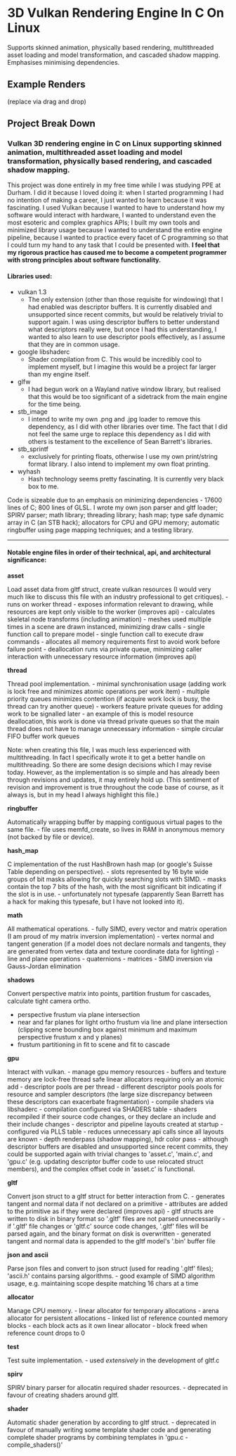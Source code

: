 # 3D Vulkan Rendering Engine In C On Linux

Supports skinned animation, physically based rendering, multithreaded asset loading and model transformation, and cascaded shadow mapping.
Emphasises minimising dependencies.

## Example Renders

(replace via drag and drop)

## Project Break Down

### Vulkan 3D rendering engine in C on Linux supporting skinned animation, multithreaded asset loading and model transformation, physically based rendering, and cascaded shadow mapping.

This project was done entirely in my free time while I was studying PPE at Durham. I did it because I loved doing it: when I started programming I had
no intention of making a career, I just wanted to learn because it was fascinating. I used Vulkan because I wanted to have to understand how my
software would interact with hardware, I wanted to understand even the most esoteric and complex graphics APIs; I built my own tools and minimized library usage because I
wanted to understand the entire engine pipeline, because I wanted to practice every facet of C programming so that I could turn my hand to any
task that I could be presented with. **I feel that my rigorous practice has caused me to become a competent programmer with strong principles about
software functionality.**

#### Libraries used:

- vulkan 1.3
    - The only extension (other than those requisite for windowing) that I had enabled was descriptor buffers. It is currently disabled and unsupported since recent
      commits, but would be relatively trivial to support again. I was using descriptor buffers to better understand what descriptors really were, but once I had
      this understanding, I wanted to also learn to use descriptor pools effectively, as I assume that they are in common usage.
- google libshaderc
    - Shader compilation from C. This would be incredibly cool to implement myself, but I imagine this would be a project far larger than my engine itself.
- glfw
    - I had begun work on a Wayland native window library, but realised that this would be too significant of a sidetrack from the main engine for the time being.
- stb_image
    - I intend to write my own .png and .jpg loader to remove this dependency, as I did with other libraries over time.
      The fact that I did not feel the same urge to replace this dependency as I did with others is testament to the excellence of Sean Barrett's libraries.
- stb_sprintf
    - exclusively for printing floats, otherwise I use my own print/string format library. I also intend to implement my own float printing.
- wyhash
    - Hash technology seems pretty fascinating. It is currently very black box to me.

Code is sizeable due to an emphasis on minimizing dependencies - 17600 lines of C; 800 lines of GLSL.  I wrote my own json parser and gltf loader; SPIRV parser;
math library; threading library; hash map; type safe dynamic array in C (an STB hack); allocators for CPU and GPU memory; automatic ringbuffer using page mapping
techniques; and a testing library.

----------------------------------------------------------------------------------------------------------------------------------------------------------------
#### Notable engine files in order of their technical, api, and architectural significance:

**asset**

Load asset data from gltf struct, create vulkan resources (I would very much like to discuss this file with an industry professional to get critiques).
    - runs on worker thread
    - exposes information relevant to drawing, while resources are kept only visible to the worker (improves api)
    - calculates skeletal node transforms (including animation)
    - meshes used multiple times in a scene are drawn instanced, minimizing draw calls
    - single function call to prepare model
    - single function call to execute draw commands
    - allocates all memory requirements first to avoid work before failure point
    - deallocation runs via private queue, minimizing caller interaction with unnecessary resource information (improves api)

**thread**

Thread pool implementation.
    - minimal synchronisation usage (adding work is lock free and minimizes atomic operations per work item)
    - multiple priority queues minimizes contention (if acquire work lock is busy, the thread can try another queue)
    - workers feature private queues for adding work to be signalled later
        - an example of this is model resource deallocation, this work is done via thread private queues so that the
          main thread does not have to manage unnecessary information
    - simple circular FIFO buffer work queues

Note: when creating this file, I was much less experienced with multithreading. In fact I specifically wrote it to
get a better handle on multithreading. So there are some design decisions which I may revise today. However, as the
implementation is so simple and has already been through revisions and updates, it may entirely hold up. (This sentiment
of revision and improvement is true throughout the code base of course, as it always is, but in my head I always highlight this file.)

**ringbuffer**

Automatically wrapping buffer by mapping contiguous virtual pages to the same file.
    - file uses memfd_create, so lives in RAM in anonymous memory (not backed by file or device).

**hash_map**

C implementation of the rust HashBrown hash map (or google's Suisse Table depending on perspective).
    - slots represented by 16 byte wide groups of bit masks allowing for quickly searching slots with SIMD.
        - masks contain the top 7 bits of the hash, with the most significant bit indicating if the slot is in use.
        - unfortunately not typesafe (apparently Sean Barrett has a hack for making this typesafe, but I have not looked into it).

**math**

All mathematical operations.
    - fully SIMD, every vector and matrix operation (I am proud of my matrix inversion implementation)
    - vertex normal and tangent generation (if a model does not declare normals and tangents, they are generated from vertex data and texture coordinate data for lighting)
    - line and plane operations
    - quaternions
    - matrices
        - SIMD inversion via Gauss-Jordan elimination

**shadows**

Convert perspective matrix into points, partition frustum for cascades, calculate tight camera ortho.
   - perspective frustum via plane intersection
   - near and far planes for light ortho frustum via line and plane intersection (clipping scene bounding box against minimum and maximum perspective frustum x and y planes)
   - frustum partitioning in fit to scene and fit to cascade

**gpu**

Interact with vulkan.
    - manage gpu memory resources
        - buffers and texture memory are lock-free thread safe linear allocators requiring only an atomic add
        - descriptor pools are per thread
        - different descriptor pools pools for resource and sampler descriptors (the large size discrepancy between these descriptors can exacerbate fragmentation)
    - compile shaders via libshaderc
        - compilation configured via SHADERS table
        - shaders recompiled if their source code changes, or they declare an include and their include changes
    - descriptor and pipeline layouts created at startup
        - configured via PLLS table
        - reduces unnecessary api calls since all layouts are known
    - depth renderpass (shadow mapping), hdr color pass
    - although descriptor buffers are disabled and unsupported since recent commits, they could be supported again with trivial changes
      to 'asset.c', 'main.c', and 'gpu.c' (e.g. updating descriptor buffer code to use relocated struct members), and the complex offset code
      in 'asset.c' is functional.

**gltf**

Convert json struct to a gltf struct for better interaction from C.
    - generates tangent and normal data if not declared on a primitive
        - attributes are added to the primitive as if they were declared (improves api)
    - gltf structs are written to disk in binary format so '.gltf' files are not parsed unnecessarily
        - if '.gltf' file changes or 'gltf.c' source code changes, '.gltf' files will be parsed again, and the binary format on disk is overwritten
        - generated tangent and normal data is appended to the gltf model's '.bin' buffer file

**json and ascii**

Parse json files and convert to json struct (used for reading '.gltf' files); 'ascii.h' contains parsing algorithms.
    - good example of SIMD algorithm usage, e.g. maintaining scope despite matching 16 chars at a time

**allocator**

Manage CPU memory.
    - linear allocator for temporary allocations
    - arena allocator for persistent allocations
        - linked list of reference counted memory blocks
        - each block acts as it own linear allocator
        - block freed when reference count drops to 0

**test**

Test suite implementation.
    - used *extensively* in the development of gltf.c

**spirv**

SPIRV binary parser for allocatin required shader resources.
    - deprecated in favour of creating shaders around gltf.

**shader**

Automatic shader generation by according to gltf struct.
    - deprecated in favour of manually writing some template shader code and generating complete shader programs by combining templates in 'gpu.c - compile_shaders()'
